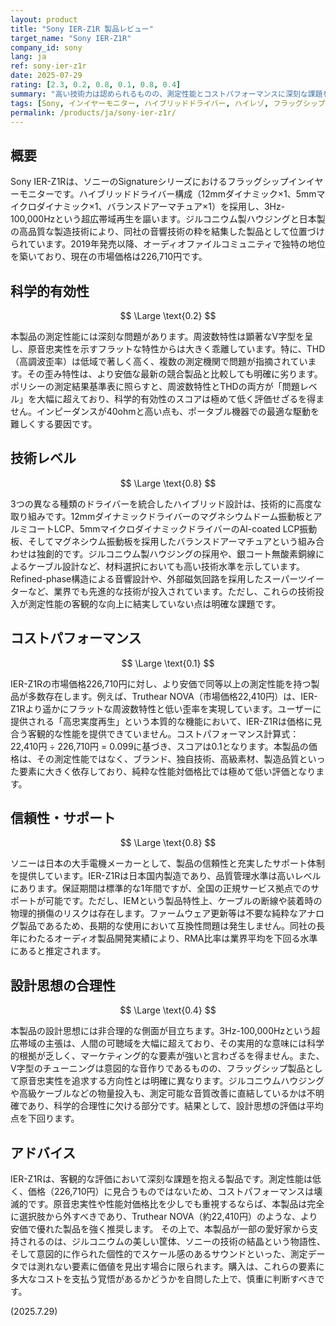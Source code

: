 ```yaml
---
layout: product
title: "Sony IER-Z1R 製品レビュー"
target_name: "Sony IER-Z1R"
company_id: sony
lang: ja
ref: sony-ier-z1r
date: 2025-07-29
rating: [2.3, 0.2, 0.8, 0.1, 0.8, 0.4]
summary: "高い技術力は認められるものの、測定性能とコストパフォーマンスに深刻な課題を抱え、総合的な評価は低い"
tags: [Sony, インイヤーモニター, ハイブリッドドライバー, ハイレゾ, フラッグシップ]
permalink: /products/ja/sony-ier-z1r/
---
```

## 概要

Sony IER-Z1Rは、ソニーのSignatureシリーズにおけるフラッグシップインイヤーモニターです。ハイブリッドドライバー構成（12mmダイナミック×1、5mmマイクロダイナミック×1、バランスドアーマチュア×1）を採用し、3Hz-100,000Hzという超広帯域再生を謳います。ジルコニウム製ハウジングと日本製の高品質な製造技術により、同社の音響技術の粋を結集した製品として位置づけられています。2019年発売以降、オーディオファイルコミュニティで独特の地位を築いており、現在の市場価格は226,710円です。

## 科学的有効性

$$ \Large \text{0.2} $$

本製品の測定性能には深刻な問題があります。周波数特性は顕著なV字型を呈し、原音忠実性を示すフラットな特性からは大きく乖離しています。特に、THD（高調波歪率）は低域で著しく高く、複数の測定機関で問題が指摘されています。その歪み特性は、より安価な最新の競合製品と比較しても明確に劣ります。ポリシーの測定結果基準表に照らすと、周波数特性とTHDの両方が「問題レベル」を大幅に超えており、科学的有効性のスコアは極めて低く評価せざるを得ません。インピーダンスが40ohmと高い点も、ポータブル機器での最適な駆動を難しくする要因です。

## 技術レベル

$$ \Large \text{0.8} $$

3つの異なる種類のドライバーを統合したハイブリッド設計は、技術的に高度な取り組みです。12mmダイナミックドライバーのマグネシウムドーム振動板とアルミコートLCP、5mmマイクロダイナミックドライバーのAl-coated LCP振動板、そしてマグネシウム振動板を採用したバランスドアーマチュアという組み合わせは独創的です。ジルコニウム製ハウジングの採用や、銀コート無酸素銅線によるケーブル設計など、材料選択においても高い技術水準を示しています。Refined-phase構造による音響設計や、外部磁気回路を採用したスーパーツイーターなど、業界でも先進的な技術が投入されています。ただし、これらの技術投入が測定性能の客観的な向上に結実していない点は明確な課題です。

## コストパフォーマンス

$$ \Large \text{0.1} $$

IER-Z1Rの市場価格226,710円に対し、より安価で同等以上の測定性能を持つ製品が多数存在します。例えば、Truthear NOVA（市場価格22,410円）は、IER-Z1Rより遥かにフラットな周波数特性と低い歪率を実現しています。ユーザーに提供される「高忠実度再生」という本質的な機能において、IER-Z1Rは価格に見合う客観的な性能を提供できていません。コストパフォーマンス計算式：22,410円 ÷ 226,710円 = 0.099に基づき、スコアは0.1となります。本製品の価格は、その測定性能ではなく、ブランド、独自技術、高級素材、製造品質といった要素に大きく依存しており、純粋な性能対価格比では極めて低い評価となります。

## 信頼性・サポート

$$ \Large \text{0.8} $$

ソニーは日本の大手電機メーカーとして、製品の信頼性と充実したサポート体制を提供しています。IER-Z1Rは日本国内製造であり、品質管理水準は高いレベルにあります。保証期間は標準的な1年間ですが、全国の正規サービス拠点でのサポートが可能です。ただし、IEMという製品特性上、ケーブルの断線や装着時の物理的損傷のリスクは存在します。ファームウェア更新等は不要な純粋なアナログ製品であるため、長期的な使用において互換性問題は発生しません。同社の長年にわたるオーディオ製品開発実績により、RMA比率は業界平均を下回る水準にあると推定されます。

## 設計思想の合理性

$$ \Large \text{0.4} $$

本製品の設計思想には非合理的な側面が目立ちます。3Hz-100,000Hzという超広帯域の主張は、人間の可聴域を大幅に超えており、その実用的な意味には科学的根拠が乏しく、マーケティング的な要素が強いと言わざるを得ません。また、V字型のチューニングは意図的な音作りであるものの、フラッグシップ製品として原音忠実性を追求する方向性とは明確に異なります。ジルコニウムハウジングや高級ケーブルなどの物量投入も、測定可能な音質改善に直結しているかは不明確であり、科学的合理性に欠ける部分です。結果として、設計思想の評価は平均点を下回ります。

## アドバイス

IER-Z1Rは、客観的な評価において深刻な課題を抱える製品です。測定性能は低く、価格（226,710円）に見合うものではないため、コストパフォーマンスは壊滅的です。原音忠実性や性能対価格比を少しでも重視するならば、本製品は完全に選択肢から外すべきであり、Truthear NOVA（約22,410円）のような、より安価で優れた製品を強く推奨します。
その上で、本製品が一部の愛好家から支持されるのは、ジルコニウムの美しい筐体、ソニーの技術の結晶という物語性、そして意図的に作られた個性的でスケール感のあるサウンドといった、測定データでは測れない要素に価値を見出す場合に限られます。購入は、これらの要素に多大なコストを支払う覚悟があるかどうかを自問した上で、慎重に判断すべきです。

(2025.7.29)
